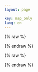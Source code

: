 ```yaml
---
layout: page

key: map_only
lang: en
---
```


<link rel="stylesheet" href="{{ site.baseurl }}/css/leaflet.css" />

<script>
    var _locations = {{ site.data.gen.locations | jsonify }};
</script>

{% raw  %}
<script id="popup-template" type="text/x-handlebars-template">

</script>
{% endraw %}

{% raw  %}
<script id="legend-template" type="text/x-handlebars-template">

<p>
    <img src="/img/icons/marker-icon-blue.png" /> Produktiv-Instanzen
</p>
<p>
    <img src="/img/icons/marker-icon-grey.png" /> Test-Instanzen
</p>

</script>
{% endraw %}

<script src="{{ site.baseurl }}/js/handlebars.min.js"></script>
<script src="{{ site.baseurl }}/js/leaflet.js"></script>
<script src="{{ site.baseurl }}/js/map.js"></script>

<div id="map" class="map" style="z-index: 1000000; position: absolute; top: 0px; left: 0px; width: 100%; height: 100%;"></div>

